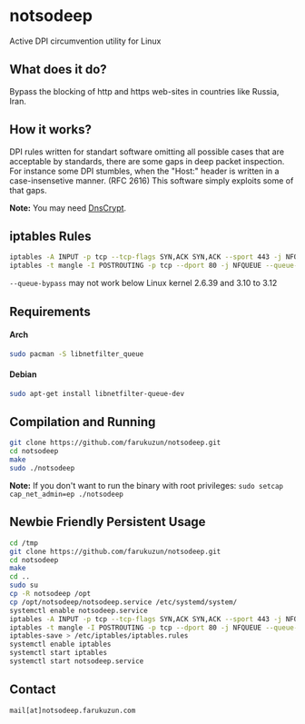 # notsodeep
Active DPI circumvention utility for Linux


What does it do?
--------------------
Bypass the blocking of http and https web-sites in countries like Russia, Iran.


How it works?
--------------------
DPI rules written for standart software omitting all possible cases that are acceptable by standards, there are some gaps in deep packet inspection. For instance some DPI stumbles, when the "Host:" header is written in a case-insensetive manner. (RFC 2616) This software simply exploits some of that gaps.

**Note:** You may need [DnsCrypt](https://github.com/jedisct1/dnscrypt-proxy).

iptables Rules
--------------------

```bash
iptables -A INPUT -p tcp --tcp-flags SYN,ACK SYN,ACK --sport 443 -j NFQUEUE --queue-num 200 --queue-bypass
iptables -t mangle -I POSTROUTING -p tcp --dport 80 -j NFQUEUE --queue-num 200 --queue-bypass
```

`--queue-bypass` may not work below Linux kernel 2.6.39 and 3.10 to 3.12

Requirements
--------------------

#### Arch

```bash
sudo pacman -S libnetfilter_queue
```

#### Debian

```bash
sudo apt-get install libnetfilter-queue-dev
```

Compilation and Running
--------------------
```bash
git clone https://github.com/farukuzun/notsodeep.git
cd notsodeep
make
sudo ./notsodeep
```


**Note:** If you don't want to run the binary with root privileges: `sudo setcap cap_net_admin=ep ./notsodeep`

Newbie Friendly Persistent Usage
--------------------

```bash
cd /tmp
git clone https://github.com/farukuzun/notsodeep.git
cd notsodeep
make
cd ..
sudo su
cp -R notsodeep /opt
cp /opt/notsodeep/notsodeep.service /etc/systemd/system/
systemctl enable notsodeep.service
iptables -A INPUT -p tcp --tcp-flags SYN,ACK SYN,ACK --sport 443 -j NFQUEUE --queue-num 200 --queue-bypass
iptables -t mangle -I POSTROUTING -p tcp --dport 80 -j NFQUEUE --queue-num 200 --queue-bypass
iptables-save > /etc/iptables/iptables.rules
systemctl enable iptables
systemctl start iptables
systemctl start notsodeep.service
```

Contact
--------------------

``mail[at]notsodeep.farukuzun.com``
